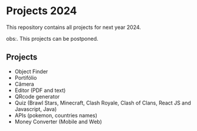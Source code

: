 # Projects 2024

<p>This repository contains all projects for next year 2024.</p>
<p>obs:. This projects can be postponed.</p>


## Projects
- Object Finder
- Portifólio
- Câmera
- Editor (PDF and text)
- QRcode generator
- Quiz (Brawl Stars, Minecraft, Clash Royale, Clash of Clans, React JS and Javascript, Java)
- APIs (pokemon, countries names)
- Money Converter (Mobile and Web)
